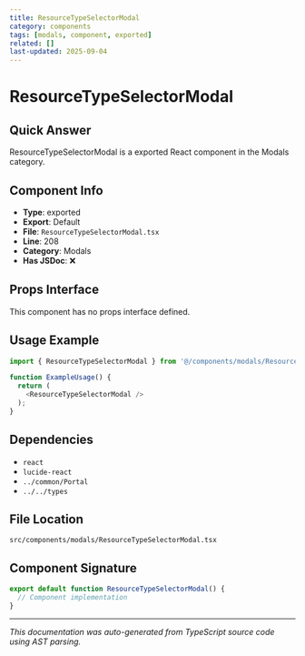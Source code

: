 ```yaml
---
title: ResourceTypeSelectorModal
category: components
tags: [modals, component, exported]
related: []
last-updated: 2025-09-04
---
```


# ResourceTypeSelectorModal

## Quick Answer
ResourceTypeSelectorModal is a exported React component in the Modals category.

## Component Info

- **Type**: exported
- **Export**: Default
- **File**: `ResourceTypeSelectorModal.tsx`
- **Line**: 208
- **Category**: Modals
- **Has JSDoc**: ❌

## Props Interface

This component has no props interface defined.

## Usage Example

```typescript
import { ResourceTypeSelectorModal } from '@/components/modals/ResourceTypeSelectorModal';

function ExampleUsage() {
  return (
    <ResourceTypeSelectorModal />
  );
}
```

## Dependencies


- `react`
- `lucide-react`
- `../common/Portal`
- `../../types`


## File Location

`src/components/modals/ResourceTypeSelectorModal.tsx`

## Component Signature

```typescript
export default function ResourceTypeSelectorModal() { 
  // Component implementation
}
```

---

*This documentation was auto-generated from TypeScript source code using AST parsing.*